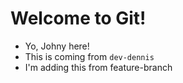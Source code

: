# Welcome to Git!

- Yo, Johny here!
- This is coming from `dev-dennis`
- I'm adding this from feature-branch
